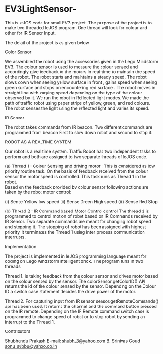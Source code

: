 # EV3LightSensor-
This is leJOS code for small EV3 project. The purpose of the project is to make two threaded leJOS program. One thread will look for colour and other for IR Sensor Input. 

The detail of the project is as given below 

Color Sensor 

We assembled the robot using the accessories given in the Lego Mindstorm EV3. The colour sensor is used to measure the colour sensed and accordingly give feedback to the motors in real-time to maintain the speed of the robot. The robot starts and maintains a steady speed, The robot slows down when seeing yellow surface in front , gains speed when seeing green surface and stops on encountering red surface . The robot moves in straight line with varying speed depending on the type of the colour observed by it. We run the robot in Reflected light modes. We made the path of traffic robot using paper strips of yellow, green, and red colours. The robot senses the light using the reflected light and varies its speed.

IR Sensor 

The robot takes commands from IR beacon. Two different commands are programmed from beacon First to slow down robot and second to stop it. 


ROBOT AS A REALTIME SYSTEM

Our robot is a real time system. Traffic Robot has two independent tasks to perform and both are assigned to two separate threads of leJOS code.

(a)	Thread 1 : Colour Sensing and driving motor : This is considered as low priority routine task. On the basis of feedback received from the colour sensor the motor speed is controlled. This task runs as Thread 1 in the robot.  
Based on the feedback provided by colour sensor following actions are taken by the robot motor control:

(i)	Sense Yellow 	low speed
(ii)	Sense Green 	High speed
(iii)	Sense Red		Stop



(b)	Thread 2 : IR Command based Motor Control control
The thread 2 is programmed to control motion of robot based on IR Commands received by IR Sensor. Two separate commands are meant for changing robot speed and stopping it. The stopping of robot has been assigned with highest priority,  it terminates the Thread 1 using inter process communication interrupts. 


Implementation 

The project is implemented in leJOS programming language meant for coding on Lego windstorm intelligent brick.  The program runs in two threads. 

Thread 1. is taking feedback from the colour sensor and drives motor based on the colour sensed by the sensor. The colorSensor.getColorID() API  returns the id of the colour sensed by the sensor. Depending on the Colour ID a switch case statement decides the drive power of the motor. 

Thread 2. For capturing input from IR sensor  sensor.getRemoteCommands()  api has been used. It returns the channel and the command button pressed on the IR remote. Depending on the IR Remote command switch case is programmed to change speed of robot  or to stop robot by sending an interrupt to the Thread 1. 


Contributors 

Shubhendu Prakash       E-mail:  shubh_3@yahoo.com
B. Srinivas Goud                 sonu_subbu@yahoo.co.in



